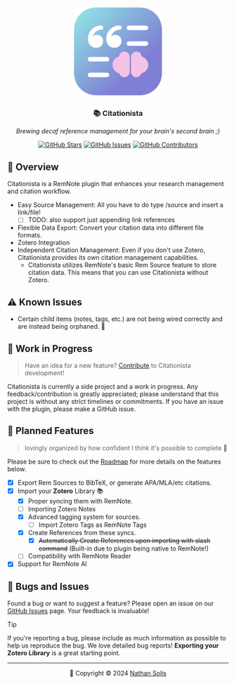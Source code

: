 <h1 align="center">
	<img src="https://raw.githubusercontent.com/coldenate/citationista/main/assets/logo.svg" alt="Only the Epic Citationista Logo" height="200px">
</h1>

<h3 align="center">
	📚 Citationista
</h3>
<p align="center">
	<i>Brewing decaf reference management for your brain's second brain ;)</i>
</p>

<p align="center">
	<a href="https://github.com/coldenate/citationista/stargazers"><img src="https://img.shields.io/github/stars/coldenate/citationista?colorA=363a4f&colorB=b7bdf8&style=for-the-badge" alt="GitHub Stars"></a>
	<a href="https://github.com/coldenate/citationista/issues"><img src="https://img.shields.io/github/issues/coldenate/citationista?colorA=363a4f&colorB=f5a97f&style=for-the-badge" alt="GitHub Issues"></a>
	<a href="https://github.com/coldenate/citationista/contributors"><img src="https://img.shields.io/github/contributors/coldenate/citationista?colorA=363a4f&colorB=a6da95&style=for-the-badge" alt="GitHub Contributors"></a>
</p>

<!-- <p align="center">
	<img src="https://raw.githubusercontent.com/coldenate/citationista/main/.github/remnote-preview.gif" alt="Citationista in Action">
</p> -->

## 🚀 Overview

Citationista is a RemNote plugin that enhances your research management and citation workflow.

-   Easy Source Management: All you have to do type /source and insert a link/file!
    -   [ ] TODO: also support just appending link references
-   Flexible Data Export: Convert your citation data into different file formats.
-   Zotero Integration
-   Independent Citation Management: Even if you don't use Zotero, Citationista provides its own citation management capabilities.
    -   Citationista utilizes RemNote's basic Rem Source feature to store citation data. This means that you can use Citationista without Zotero.

## ⚠️ Known Issues

- Certain child items (notes, tags, etc.) are not being wired correctly and are instead being orphaned. 👶

## 🚧 Work in Progress

> Have an idea for a new feature? [Contribute](CONTRIBUTING.md) to Citationista development!

Citationista is currently a side project and a work in progress. Any feedback/contribution is greatly appreciated; please understand that this project is without any strict timelines or commitments. If you have an issue with the plugin, please make a GitHub issue.

## 📅 Planned Features

> lovingly organized by how confident I think it's possible to complete 🫡

Please be sure to check out the [Roadmap](https://www.remnote.com/a/Citationista/658cfd9913817531eaa826de) for more details on the features below.

-   [x] Export Rem Sources to BibTeX, or generate APA/MLA/etc citations.
-   [x] Import your **Zotero** Library 📚
    -   [x] Proper syncing them with RemNote.
    -   [ ] Importing Zotero Notes
    -   [x] Advanced tagging system for sources.
        -   [ ] Import Zotero Tags as RemNote Tags
    -   [x] Create References from these syncs.
        -   [x] ~~Automatically Create References upon importing with slash command~~ (Built-in due to plugin being native to RemNote!)
    -   [ ] Compatibility with RemNote Reader
-   [x] Support for RemNote AI
<!-- -   [ ] Full Bi-Directional Syncing with Zotero
    > [!NOTE] This is a long-term goal, but some is already implemented :D -->


<!-- This is a comment ## 💝 Thanks to Our Contributors


## 📄 Installation



## 📖 Documentation

Explore the full potential of Citationista by diving into our comprehensive [Documentation](https://citationista-docs.example.com). Learn how to make the most of its features and supercharge your RemNote experience!

-->

## 🐛 Bugs and Issues

Found a bug or want to suggest a feature? Please open an issue on our [GitHub Issues](https://github.com/coldenate/citationista/issues) page. Your feedback is invaluable!

> [!TIP]
> If you're reporting a bug, please include as much information as possible to help us reproduce the bug. We love detailed bug reports! **Exporting your Zotero Library** is a great starting point.

---

<p align="center">
	📆 Copyright &copy; 2024 <a href="https://github.com/coldenate" target="_blank">Nathan Solis</a>
</p>

